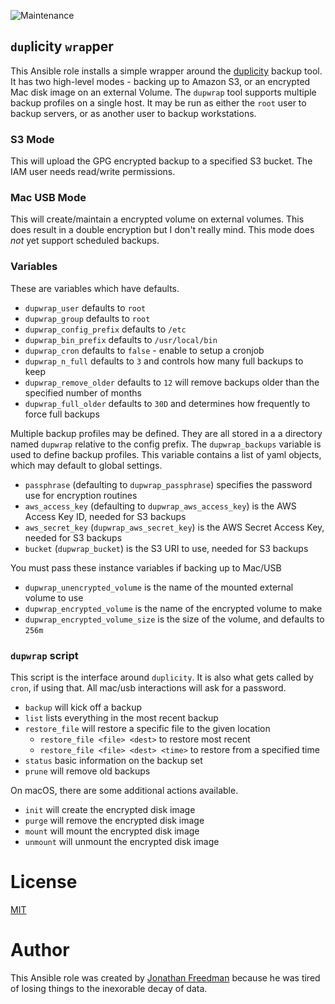 ![Maintenance](https://img.shields.io/maintenance/yes/2017.svg)

`dup`licity `wrap`per
--------------------

This Ansible role installs a simple wrapper around the [duplicity](http://duplicity.nongnu.org/) backup tool. It has two high-level modes - backing up to Amazon S3, or an encrypted Mac disk image on an external Volume. The `dupwrap` tool supports multiple backup profiles on a single host. It may be run as either the `root` user to backup servers, or as another user to backup workstations.

### S3 Mode

This will upload the GPG encrypted backup to a specified S3 bucket. The IAM user needs read/write permissions.

### Mac USB Mode

This will create/maintain a encrypted volume on external volumes. This does result in a double encryption but I don't really mind. This mode does _not_ yet support scheduled backups.

### Variables

These are variables which have defaults.

* `dupwrap_user` defaults to `root`
* `dupwrap_group` defaults to `root`
* `dupwrap_config_prefix` defaults to `/etc`
* `dupwrap_bin_prefix` defaults to `/usr/local/bin`
* `dupwrap_cron` defaults to `false` - enable to setup a cronjob
* `dupwrap_n_full` defaults to `3` and controls how many full backups to keep
* `dupwrap_remove_older` defaults to `12` will remove backups older than the specified number of months
* `dupwrap_full_older` defaults to `30D` and determines how frequently to force full backups

Multiple backup profiles may be defined. They are all stored in a a directory named `dupwrap` relative to the config prefix. The `dupwrap_backups` variable is used to define backup profiles. This variable contains a list of yaml objects, which may default to global settings.

* `passphrase` (defaulting to `dupwrap_passphrase`) specifies the password use for encryption routines
* `aws_access_key` (defaulting to `dupwrap_aws_access_key`) is the AWS Access Key ID, needed for S3 backups
* `aws_secret_key` (`dupwrap_aws_secret_key`) is the AWS Secret Access Key, needed for S3 backups
* `bucket` (`dupwrap_bucket`) is the S3 URI to use, needed for S3 backups

You must pass these instance variables if backing up to Mac/USB

* `dupwrap_unencrypted_volume` is the name of the mounted external volume to use
* `dupwrap_encrypted_volume` is the name of the encrypted volume to make
* `dupwrap_encrypted_volume_size` is the size of the volume, and defaults to `256m`

### `dupwrap` script

This script is the interface around `duplicity`. It is also what gets called by `cron`, if using that. All mac/usb interactions will ask for a password.

* `backup` will kick off a backup
* `list` lists everything in the most recent backup
* `restore_file` will restore a specific file to the given location
  * `restore_file <file> <dest>` to restore most recent
  * `restore_file <file> <dest> <time>` to restore from a specified time
* `status` basic information on the backup set
* `prune` will remove old backups

On macOS, there are some additional actions available.

* `init` will create the encrypted disk image
* `purge` will remove the encrypted disk image
* `mount` will mount the encrypted disk image
* `unmount` will unmount the encrypted disk image

# License

[MIT](https://github.com/otakup0pe/ansible-dupwrap/blob/master/LICENSE)

# Author

This Ansible role was created by [Jonathan Freedman](http://jonathanfreedman.bio/) because he was tired of losing things to the inexorable decay of data.
